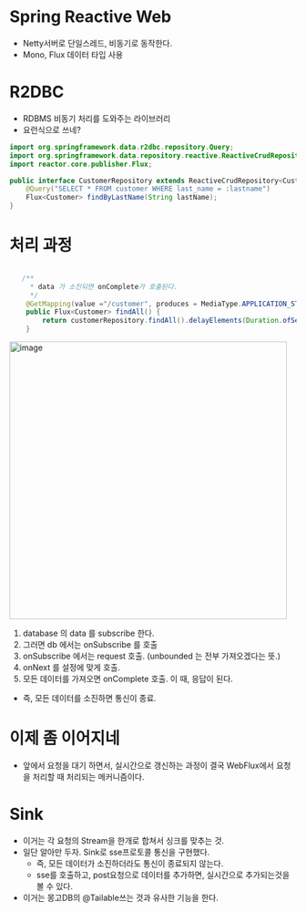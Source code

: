 # Spring Reactive Web
- Netty서버로 단일스레드, 비동기로 동작한다.
- Mono, Flux 데이터 타입 사용

# R2DBC
- RDBMS 비동기 처리를 도와주는 라이브러리
- 요런식으로 쓰네?

```java
import org.springframework.data.r2dbc.repository.Query;
import org.springframework.data.repository.reactive.ReactiveCrudRepository;
import reactor.core.publisher.Flux;

public interface CustomerRepository extends ReactiveCrudRepository<Customer, Long> {
    @Query("SELECT * FROM customer WHERE last_name = :lastname")
    Flux<Customer> findByLastName(String lastName);
}
```

# 처리 과정
``` java

   /**
     * data 가 소진되면 onComplete가 호출된다.
     */
    @GetMapping(value ="/customer", produces = MediaType.APPLICATION_STREAM_JSON_VALUE)
    public Flux<Customer> findAll() {
        return customerRepository.findAll().delayElements(Duration.ofSeconds(1)).log();
    }

```

<img width="487" alt="image" src="https://user-images.githubusercontent.com/26343023/152750389-fc7c2010-e4e1-4e4c-a9d2-0fc2c1d38416.png">

1. database 의 data 를 subscribe 한다.
2. 그러면 db 에서는 onSubscribe 를 호출
3. onSubscribe 에서는 request 호출. (unbounded 는 전부 가져오겠다는 뜻.)
4. onNext 를 설정에 맞게 호출.
5. 모든 데이터를 가져오면 onComplete 호출. 이 때, 응답이 된다.
  - 즉, 모든 데이터를 소진하면 통신이 종료.

# 이제 좀 이어지네
- 앞에서 요청을 대기 하면서, 실시간으로 갱신하는 과정이 결국 WebFlux에서 요청을 처리할 때 처리되는 메커니즘이다.

# Sink
- 이거는 각 요청의 Stream을 한개로 합쳐서 싱크를 맞추는 것.
- 일단 알아만 두자. Sink로 sse프로토콜 통신을 구현했다.
  - 즉, 모든 데이터가 소진하더라도 통신이 종료되지 않는다.
  - sse를 호출하고, post요청으로 데이터를 추가하면, 실시간으로 추가되는것을 볼 수 있다.
- 이거는 몽고DB의 @Tailable쓰는 것과 유사한 기능을 한다.


